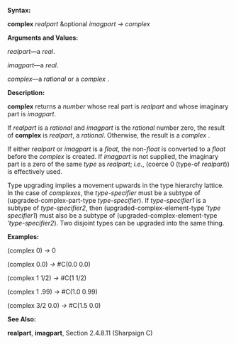  

**Syntax:** 

**complex** *realpart* &optional *imagpart → complex* 

**Arguments and Values:** 

*realpart*—a *real*. 

*imagpart*—a *real*. 

*complex*—a *rational* or a *complex* . 

**Description:** 

**complex** returns a *number* whose real part is *realpart* and whose imaginary part is *imagpart*. 

If *realpart* is a *rational* and *imagpart* is the *rational* number zero, the result of **complex** is *realpart*, a *rational*. Otherwise, the result is a *complex* . 

If either *realpart* or *imagpart* is a *float*, the non-*float* is converted to a *float* before the *complex* is created. If *imagpart* is not supplied, the imaginary part is a zero of the same *type* as *realpart*; *i.e.*, (coerce 0 (type-of *realpart*)) is effectively used. 

Type upgrading implies a movement upwards in the type hierarchy lattice. In the case of *complexes*, the *type-specifier* must be a subtype of (upgraded-complex-part-type *type-specifier*). If *type-specifier1* is a subtype of *type-specifier2*, then (upgraded-complex-element-type ’*type specifier1*) must also be a subtype of (upgraded-complex-element-type ’*type-specifier2*). Two disjoint types can be upgraded into the same thing. 

**Examples:** 

(complex 0) *→* 0 

(complex 0.0) *→* #C(0.0 0.0) 

(complex 1 1/2) *→* #C(1 1/2) 

(complex 1 .99) *→* #C(1.0 0.99) 

(complex 3/2 0.0) *→* #C(1.5 0.0) 

**See Also:** 

**realpart**, **imagpart**, Section 2.4.8.11 (Sharpsign C) 



 

 

